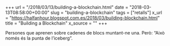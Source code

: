 +++
url = "/2018/03/13/building-a-blockchain.html"
date = "2018-03-13T08:58:00+00:00"
slug = "building-a-blockchain"
tags = ["retalls"]
x_url = "https://halfanhour.blogspot.com.es/2018/03/building-blockchain.html"
title = "Building a Blockchain"
x_source = ""
+++


Persones que aprenen sobre cadenes de blocs muntant-ne una. Però: “Això només és la punta de l’iceberg”.


